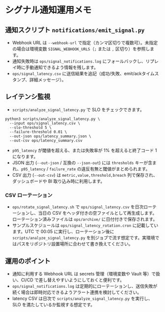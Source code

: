 # シグナル通知運用メモ

## 通知スクリプト `notifications/emit_signal.py`
- Webhook URL は `--webhook-url` で指定（カンマ区切りで複数可）。未指定の場合は環境変数 `SIGNAL_WEBHOOK_URLS`（`;` または `,` 区切り）を参照します。
- 通知失敗時は `ops/signal_notifications.log` にフォールバックし、リプレイ時に手動通知できるよう情報を残します。
- `ops/signal_latency.csv` に送信結果を追記（成功/失敗、emit/ackタイムスタンプ、詳細メッセージ）。

## レイテンシ監視
- `scripts/analyze_signal_latency.py` で SLO をチェックできます。

```
python3 scripts/analyze_signal_latency.py \
  --input ops/signal_latency.csv \
  --slo-threshold 5 \
  --failure-threshold 0.01 \
  --out-json ops/latency_summary.json \
  --out-csv ops/latency_summary.csv
```

- `p95_latency` が閾値を超える、または失敗率が 1% を超えると終了コード 1 になります。
- JSON 出力 (`--out-json` / 互換の `--json-out`) には `thresholds` キーが含まれ、`p95_latency` / `failure_rate` の違反有無と閾値がまとめられます。
- CSV 出力 (`--out-csv`) は `metric,value,threshold,breach` 列で保存され、ダッシュボードや BI 取り込み時に利用します。

### CSV ローテーション
- `ops/rotate_signal_latency.sh` で `ops/signal_latency.csv` を日次ローテーションし、当日の CSV をヘッダ付きの空ファイルとして再生成します。ローテーション済みファイルは `ops/archive/` に日付付きで保存されます。
- サンプルスケジュールは `ops/signal_latency_rotation.cron` に記載しています。UTC で 00:05 に実行し、ローテーション後に `scripts/analyze_signal_latency.py` を別ジョブで流す想定です。実環境ではパスをリポジトリ設置場所に合わせて書き換えてください。

## 運用のポイント
- 通知に利用する Webhook URL は secrets 管理（環境変数や Vault 等）で扱い、CI/CD で差し替えやすいようにしておくと便利です。
- `ops/signal_notifications.log` は定期的にローテーションし、送信失敗が続く場合は即時対応できるようアラート連携を検討してください。
- latency CSV は日次で `scripts/analyze_signal_latency.py` を実行し、SLO を満たしているか監視する想定です。
